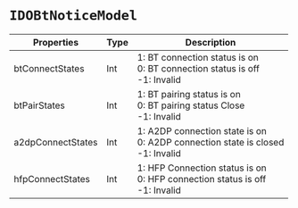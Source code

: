 # `IDOBtNoticeModel`

| Properties | Type | Description |
| ----------- | ------- | ------------ |
| btConnectStates | Int | 1: BT connection status is on<br/>0: BT connection status is off<br/>-1: Invalid|
| btPairStates | Int | 1: BT pairing status is on<br/>0: BT pairing status Close<br/>-1: Invalid|
| a2dpConnectStates | Int | 1: A2DP connection state is on<br/>0: A2DP connection state is closed<br/>-1: Invalid|
| hfpConnectStates | Int | 1: HFP Connection status is on<br/>0: HFP connection status is off<br/>-1: Invalid|
